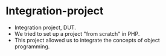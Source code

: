 # Integration-project
- Integration project, DUT. 
- We tried to set up a project "from scratch" in PHP.
- This project allowed us to integrate the concepts of object programming.
